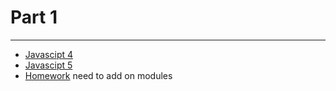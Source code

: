 # Part 1

---

* [Javascipt 4](../../modules/javascript-4/README.md)
* [Javascipt 5](../../modules/javascript-5/README.md)
* [Homework]() need to add on modules